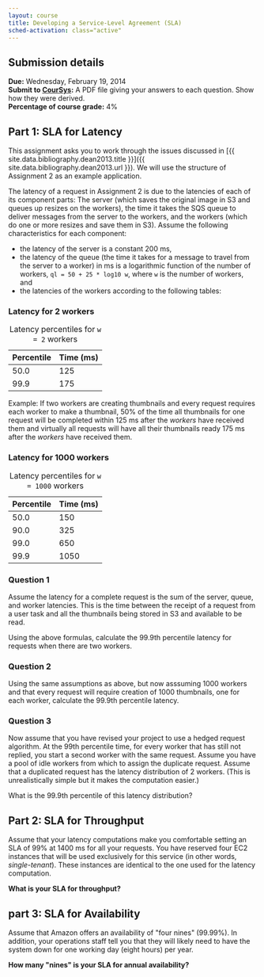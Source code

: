 ```yaml
---
layout: course
title: Developing a Service-Level Agreement (SLA)
sched-activation: class="active"
---
```

## Submission details

**Due:** Wednesday, February&nbsp;19, 2014<br/>
**Submit to [CourSys](https://courses.cs.sfu.ca/2014sp-cmpt-474-d1/+a3-sla):** A PDF file giving your answers to each question. Show how they were derived.<br/>
**Percentage of course grade:** 4%

## Part 1: SLA for Latency

This assignment asks you to work through the issues discussed in
[{{ site.data.bibliography.dean2013.title }}]({{ site.data.bibliography.dean2013.url }}). We will use
the structure of Assignment&nbsp;2 as an example application.

The latency of a request in Assignment&nbsp;2 is due to the latencies
of each of its component parts: The server (which saves the original
image in S3 and queues up resizes on the workers), the time it takes
the SQS queue to deliver messages from the server to the workers, and
the workers (which do one or more resizes and save them in S3). Assume
the following characteristics for each component:

* the latency of the server is a constant 200&nbsp;ms,
* the latency of the queue (the time it takes for a message to travel from the server to a worker) in ms is a logarithmic function of the number of workers, `ql = 50 + 25 * log10 w`, where `w` is the number of workers, and
* the latencies of the workers according to the following tables:

### Latency for 2 workers

<table class="table">
<caption class="ignore-caption">Latency percentiles for <code>w = 2</code> workers</caption>
<thead><tr><th scope="col" class="rttd">Percentile</th><th scope="col" class="rttd">Time (ms)</th>
</tr></thead>
<tbody>
<tr><td class="rttd">50.0</td><td class="rttd">125</td></tr>
<!--
<tr><td class="rttd">75</td><td class="rttd">175</td></tr>
<tr><td class="rttd">90</td><td class="rttd">250</td></tr>
<tr><td class="rttd">99</td><td class="rttd">300</td></tr>
-->
<tr><td class="rttd">99.9</td><td class="rttd">175</td></tr>
</tbody>
</table>

Example: If two workers are creating thumbnails and every request
requires each worker to make a thumbnail, 50% of the time all
thumbnails for one request will be completed within 125&nbsp;ms after
the _workers_ have received them and virtually all requests will have
all their thumbnails ready 175&nbsp;ms after the _workers_ have
received them.

### Latency for 1000 workers

<table class="table">
<caption class="ignore-caption">Latency percentiles for <code>w = 1000</code> workers</caption>
<thead><tr><th scope="col" class="rttd">Percentile</th><th scope="col" class="rttd">Time (ms)</th>
</tr></thead>
<tbody>
<tr><td class="rttd">50.0</td><td class="rttd">150</td></tr>
<!--<tr><td class="rttd">75</td><td class="rttd">175</td></tr>-->
<tr><td class="rttd">90.0</td><td class="rttd">325</td></tr>
<tr><td class="rttd">99.0</td><td class="rttd">650</td></tr>
<tr><td class="rttd">99.9</td><td class="rttd">1050</td></tr>
</tbody>
</table>

### Question 1

Assume the latency for a complete request is the sum of the server,
queue, and worker latencies. This is the time between the receipt of a
request from a user task and all the thumbnails being stored in S3 and
available to be read.

Using the above formulas, calculate the 99.9th percentile latency for requests when there are two workers.

### Question 2

Using the same assumptions as above, but now asssuming 1000 workers
and that every request will require creation of 1000 thumbnails, one for each worker,
calculate the 99.9th percentile latency.

### Question 3

Now assume that you have revised your project to use a hedged request
algorithm. At the 99th percentile time, for every worker that has
still not replied, you start a second worker with the same
request. Assume you have a pool of idle workers from which to assign
the duplicate request. Assume that a duplicated request has the latency
distribution of 2 workers. (This is unrealistically simple but it makes the
computation easier.)

What is the 99.9th percentile of this latency distribution?

## Part 2: SLA for Throughput

Assume that your latency computations make you comfortable setting an
SLA of 99% at 1400&nbsp;ms for all your requests. You have reserved
four EC2 instances that will be used exclusively for this service (in other words, _single-tenant_). These
instances are identical to the one used for the latency
computation.

**What is your SLA for throughput?**

## part 3: SLA for Availability

Assume that Amazon offers an availability of "four nines" (99.99%). In addition, your
operations staff tell you that they will likely need to have the
system down for one working day (eight hours) per year. 

**How many "nines" is your SLA for annual availability?**
